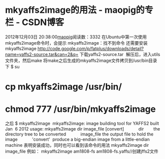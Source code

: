 # mkyaffs2image的用法 - maopig的专栏 - CSDN博客
2012年12月03日 20:38:00[maopig](https://me.csdn.net/maopig)阅读数：3332
在Ubuntu中第一次使用mkyaffs2image命令时，会提示
mkyaffs2image：找不到命令
还需要安装mkyaffs2image
http://code.google.com/p/fatplus/downloads/detail?name=yaffs2-source.tar&can=2&q=
下载yaffs2-source.tar 
解压后，进入utils文件夹，然后make
将make之后生成的mkyaffs2image文件拷贝到/usr/bin目录下
$ su
# cp mkyaffs2image /usr/bin/
# chmod 777 /usr/bin/mkyaffs2image
之后
$ mkyaffs2image 
mkyaffs2image: image building tool for YAFFS2 built Jan  6 2012
usage: mkyaffs2image dir image_file [convert]
           dir        the directory tree to be converted
           image_file the output file to hold the image
           'convert'  produce a big-endian image from a little-endian machine
表明安装成功，同时也可以看到该命令的用法
mkyaffs2image dir image_file
例如：
mkyaffs2image am1808-fs am1808-fs.yaffs//创建jffs2文件

